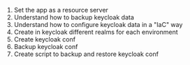 1. Set the app as a resource server 
2. Understand how to backup keycloak data
3. Understand how to configure keycloak data in a "IaC" way
4. Create in keycloak different realms for each environment
5. Create keycloak conf
6. Backup keycloak conf
7. Create script to backup and restore keycloak conf
